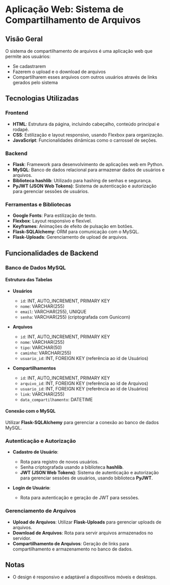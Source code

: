 # Aplicação Web: Sistema de Compartilhamento de Arquivos

## Visão Geral

O sistema de compartilhamento de arquivos é uma aplicação web que permite aos usuários:

- Se cadastrarem
- Fazerem o upload e o download de arquivos
- Compartilharem esses arquivos com outros usuários através de links gerados pelo sistema

## Tecnologias Utilizadas

### Frontend

- **HTML**: Estrutura da página, incluindo cabeçalho, conteúdo principal e rodapé.
- **CSS**: Estilização e layout responsivo, usando Flexbox para organização.
- **JavaScript**: Funcionalidades dinâmicas como o carrossel de seções.

### Backend

- **Flask**: Framework para desenvolvimento de aplicações web em Python.
- **MySQL**: Banco de dados relacional para armazenar dados de usuários e arquivos.
- **Biblioteca hashlib**: Utilizado para hashing de senhas e segurança.
- **PyJWT (JSON Web Tokens)**: Sistema de autenticação e autorização para gerenciar sessões de usuários.

### Ferramentas e Bibliotecas

- **Google Fonts**: Para estilização de texto.
- **Flexbox**: Layout responsivo e flexível.
- **Keyframes**: Animações de efeito de pulsação em botões.
- **Flask-SQLAlchemy**: ORM para comunicação com o MySQL.
- **Flask-Uploads**: Gerenciamento de upload de arquivos.

## Funcionalidades de Backend

### Banco de Dados MySQL

#### Estrutura das Tabelas

- **Usuários**
  - `id`: INT, AUTO_INCREMENT, PRIMARY KEY
  - `nome`: VARCHAR(255)
  - `email`: VARCHAR(255), UNIQUE
  - `senha`: VARCHAR(255) (criptografada com Gunicorn)

- **Arquivos**
  - `id`: INT, AUTO_INCREMENT, PRIMARY KEY
  - `nome`: VARCHAR(255)
  - `tipo`: VARCHAR(50)
  - `caminho`: VARCHAR(255)
  - `usuario_id`: INT, FOREIGN KEY (referência ao id de Usuários)

- **Compartilhamentos**
  - `id`: INT, AUTO_INCREMENT, PRIMARY KEY
  - `arquivo_id`: INT, FOREIGN KEY (referência ao id de Arquivos)
  - `usuario_id`: INT, FOREIGN KEY (referência ao id de Usuários)
  - `link`: VARCHAR(255)
  - `data_compartilhamento`: DATETIME

#### Conexão com o MySQL

Utilizar **Flask-SQLAlchemy** para gerenciar a conexão ao banco de dados MySQL.

### Autenticação e Autorização

- **Cadastro de Usuário**:
  - Rota para registro de novos usuários.
  - Senha criptografada usando a biblioteca **hashlib**.
  - **JWT (JSON Web Tokens)**: Sistema de autenticação e autorização para gerenciar sessões de usuários, usando biblioteca **PyJWT**.

- **Login de Usuário**:
  - Rota para autenticação e geração de JWT para sessões.

### Gerenciamento de Arquivos

- **Upload de Arquivos**: Utilizar **Flask-Uploads** para gerenciar uploads de arquivos.
- **Download de Arquivos**: Rota para servir arquivos armazenados no servidor.
- **Compartilhamento de Arquivos**: Geração de links para compartilhamento e armazenamento no banco de dados.

## Notas

- O design é responsivo e adaptável a dispositivos móveis e desktops.
